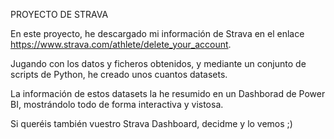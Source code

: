 PROYECTO DE STRAVA

En este proyecto, he descargado mi información de Strava en el enlace https://www.strava.com/athlete/delete_your_account.

Jugando con los datos y ficheros obtenidos, y mediante un conjunto de scripts de Python, he creado unos cuantos datasets.

La información de estos datasets la he resumido en un Dashborad de Power BI, mostrándolo todo de forma interactiva y vistosa.

Si queréis también vuestro Strava Dashboard, decidme y lo vemos ;)
